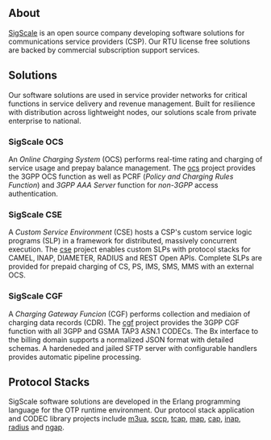 ## About
[SigScale](http://www.sigscale.com) is an open source company developing software solutions for communications service providers (CSP). Our RTU license free solutions are backed by commercial subscription support services.

## Solutions
Our software solutions are used in service provider networks for critical functions in service delivery and revenue management. Built for resilience with distribution across lightweight nodes, our solutions scale from private enterprise to national.

### SigScale OCS
An *Online Charging System* (OCS) performs real-time rating and charging of service usage and prepay balance management. The [ocs](https://github.com/sigscale/ocs) project provides the 3GPP OCS function as well as PCRF (*Policy and Charging Rules Function*) and *3GPP AAA Server* function for *non-3GPP* access authentication.

### SigScale CSE
A *Custom Service Environment* (CSE) hosts a CSP's custom service logic programs (SLP) in a framework for distributed, massively concurrent execution. The [cse](https://github.com/sigscale/cse) project enables custom SLPs with protocol stacks for CAMEL, INAP, DIAMETER, RADIUS and REST Open APIs. Complete SLPs are provided for prepaid charging of CS, PS, IMS, SMS, MMS with an external OCS.
 
### SigScale CGF
A *Charging Gateway Funcion* (CGF) performs collection and mediaion of charging data records (CDR). The [cgf](https://github.com/sigscale/cgf) project provides the 3GPP CGF function with all 3GPP and GSMA TAP3 ASN.1 CODECs. The Bx interface to the billing domain supports a normalized JSON format with detailed schemas. A hardeneded and jailed SFTP server with configurable handlers provides automatic pipeline processing. 
 
## Protocol Stacks
SigScale software solutions are developed in the Erlang programming language for the OTP runtime environment. Our protocol stack application and CODEC library projects include [m3ua](https://github.com/sigscale/m3ua), [sccp](https://github.com/sigscale/sccp), [tcap](https://github.com/sigscale/tcap), [map](https://github.com/sigscale/map), [cap](https://github.com/sigscale/cse), [inap](https://github.com/sigscale/inap), [radius](https://github.com/sigscale/radierl) and [ngap](https://github.com/sigscale/5g-ngap).

